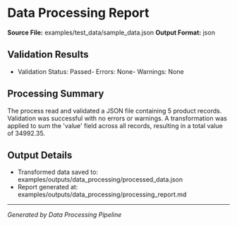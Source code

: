 # Data Processing Report

**Source File:** examples/test_data/sample_data.json
**Output Format:** json

## Validation Results

- Validation Status: Passed- Errors: None- Warnings: None
## Processing Summary

The process read and validated a JSON file containing 5 product records. Validation was successful with no errors or warnings. A transformation was applied to sum the 'value' field across all records, resulting in a total value of 34992.35.


## Output Details

- Transformed data saved to: examples/outputs/data_processing/processed_data.json
- Report generated at: examples/outputs/data_processing/processing_report.md

---
*Generated by Data Processing Pipeline*